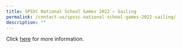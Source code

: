 ```yaml
---
title: SPSSC National School Games 2022 – Sailing
permalink: /contact-us/spssc-national-school-games-2022-sailing/
description: ""
---
```

<p>Click&nbsp;<a href="https://nsg.moe.edu.sg/spssc/sailing" target="_blank" rel="noopener">here</a>&nbsp;for more information.</p>